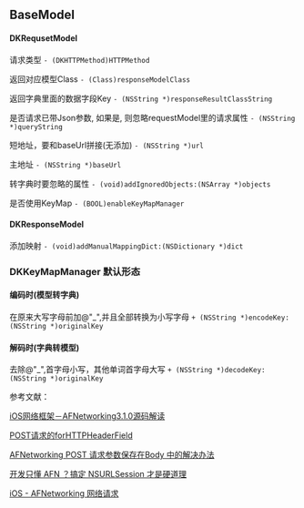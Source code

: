 ## BaseModel

#### DKRequsetModel

请求类型
`- (DKHTTPMethod)HTTPMethod`

返回对应模型Class
`- (Class)responseModelClass`

返回字典里面的数据字段Key
`- (NSString *)responseResultClassString`

是否请求已带Json参数, 如果是, 则忽略requestModel里的请求属性
`- (NSString *)queryString`

短地址，要和baseUrl拼接(无添加)
`- (NSString *)url`

主地址
`- (NSString *)baseUrl`

转字典时要忽略的属性
`- (void)addIgnoredObjects:(NSArray *)objects`

是否使用KeyMap
`- (BOOL)enableKeyMapManager`

#### DKResponseModel

添加映射
`- (void)addManualMappingDict:(NSDictionary *)dict`


### DKKeyMapManager 默认形态

#### 编码时(模型转字典)

在原来大写字母前加@"_",并且全部转换为小写字母
`+ (NSString *)encodeKey:(NSString *)originalKey`

#### 解码时(字典转模型)

去除@"_",首字母小写，其他单词首字母大写
 `+ (NSString *)decodeKey:(NSString *)originalKey`

参考文献：

[iOS网络框架－AFNetworking3.1.0源码解读](http://www.jianshu.com/p/c36159094e24)

[POST请求的forHTTPHeaderField](http://www.cnblogs.com/YouXianMing/p/3784313.html)

[AFNetworking POST 请求参数保存在Body 中的解决办法](http://www.cnblogs.com/allen2015/p/4724931.html)

[开发只懂 AFN ？搞定 NSURLSession 才是硬道理](http://www.cocoachina.com/ios/20161018/17785.html)

[iOS - AFNetworking 网络请求](http://www.cnblogs.com/QianChia/p/5768428.html)

